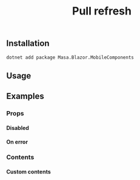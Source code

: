 ﻿---
title: Pull refresh
desc: "Pull down to refresh, usually used in mobile apps"
---

<app-alert type="warning" content="Only works on mobile, because only implement touch events. So you need to open the browser's mobile mode(`F12`, `Ctrl+Shift+M`) to see the effect."></app-alert>

## Installation

```shell
dotnet add package Masa.Blazor.MobileComponents
```

## Usage

<masa-example file="Examples.mobiles.pull_refresh.Usage"></masa-example>

## Examples

### Props

#### Disabled

<masa-example file="Examples.mobiles.pull_refresh.Disabled"></masa-example>

#### On error

<masa-example file="Examples.mobiles.pull_refresh.OnError"></masa-example>

### Contents

#### Custom contents

<masa-example file="Examples.mobiles.pull_refresh.Contents"></masa-example>
